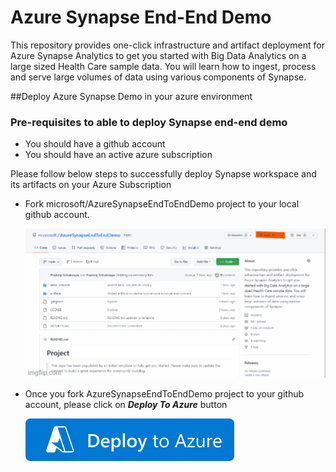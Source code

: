 # Azure Synapse End-End Demo

This repository provides one-click infrastructure and artifact deployment for Azure Synapse Analytics to get you started with Big Data Analytics on a 
large sized Health Care sample data. You will learn how to ingest, process and serve large volumes of data using various components of Synapse.

##Deploy Azure Synapse Demo in your azure environment

### Pre-requisites to able to deploy Synapse end-end demo

* You should have a github account
* You should have an active azure subscription

Please follow below steps to successfully deploy Synapse workspace and its artifacts on your Azure Subscription

* Fork microsoft/AzureSynapseEndToEndDemo project to your local github account.

    ![Forking](/images/Forking.gif)

* Once you fork AzureSynapseEndToEndDemo project to your github account, please click on ***Deploy To Azure*** button

    [![Deploy To Azure](/images/deploytoazure.svg?sanitize=true)](https://portal.azure.com/#create/Microsoft.Template/uri/https%3A%2F%2Fraw.githubusercontent.com%2Fmicrosoft%2FAzureSynapseEndToEndDemo%2Fmain%2FARMTemplate%2Fazuredeploy.json)
